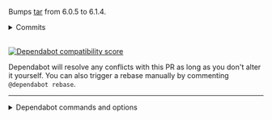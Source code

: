 Bumps [tar](https://github.com/npm/node-tar) from 6.0.5 to 6.1.4.
<details>
<summary>Commits</summary>
<ul>
<li><a href="https://github.com/npm/node-tar/commit/bf693837b3dcfeb76878b212310302dc5dc3d3dc"><code>bf69383</code></a> 6.1.4</li>
<li><a href="https://github.com/npm/node-tar/commit/06cbde5935aa7643f578f874de84a7da2a74fe3a"><code>06cbde5</code></a> Avoid an unlikely but theoretically possible redos</li>
<li><a href="https://github.com/npm/node-tar/commit/0b78386c53b00dce422742e19de94f2a4d9389f3"><code>0b78386</code></a> 6.1.3</li>
<li><a href="https://github.com/npm/node-tar/commit/56c24b0da75c59a7c77b7551ceb887af76dc6fa2"><code>56c24b0</code></a> fix: properly handle top-level files when using strip</li>
<li><a href="https://github.com/npm/node-tar/commit/8d7522968b5185fc666e299711a74033c17fca45"><code>8d75229</code></a> ci: Create codeql workflow</li>
<li><a href="https://github.com/npm/node-tar/commit/3f7b20097e0daba10441507becbf5b87c6b83b8b"><code>3f7b200</code></a> 6.1.2</li>
<li><a href="https://github.com/npm/node-tar/commit/9dbdeb6df8e9dbd96fa9e84341b9d74734be6c20"><code>9dbdeb6</code></a> Remove paths from dirCache when no longer dirs</li>
<li><a href="https://github.com/npm/node-tar/commit/1e33534e1e96ca6385b3a4749876aea2cda61cea"><code>1e33534</code></a> 6.1.1</li>
<li><a href="https://github.com/npm/node-tar/commit/1f036ca23f64a547bdd6c79c1a44bc62e8115da4"><code>1f036ca</code></a> fix: strip absolute paths more comprehensively</li>
<li><a href="https://github.com/npm/node-tar/commit/1b94260e87b3eacad801314ce4d5759716c46058"><code>1b94260</code></a> tap@15</li>
<li>Additional commits viewable in <a href="https://github.com/npm/node-tar/compare/v6.0.5...v6.1.4">compare view</a></li>
</ul>
</details>
<br />


[![Dependabot compatibility score](https://dependabot-badges.githubapp.com/badges/compatibility_score?dependency-name=tar&package-manager=npm_and_yarn&previous-version=6.0.5&new-version=6.1.4)](https://docs.github.com/en/github/managing-security-vulnerabilities/about-dependabot-security-updates#about-compatibility-scores)

Dependabot will resolve any conflicts with this PR as long as you don't alter it yourself. You can also trigger a rebase manually by commenting `@dependabot rebase`.

[//]: # (dependabot-automerge-start)
[//]: # (dependabot-automerge-end)

---

<details>
<summary>Dependabot commands and options</summary>
<br />

You can trigger Dependabot actions by commenting on this PR:
- `@dependabot rebase` will rebase this PR
- `@dependabot recreate` will recreate this PR, overwriting any edits that have been made to it
- `@dependabot merge` will merge this PR after your CI passes on it
- `@dependabot squash and merge` will squash and merge this PR after your CI passes on it
- `@dependabot cancel merge` will cancel a previously requested merge and block automerging
- `@dependabot reopen` will reopen this PR if it is closed
- `@dependabot close` will close this PR and stop Dependabot recreating it. You can achieve the same result by closing it manually
- `@dependabot ignore this major version` will close this PR and stop Dependabot creating any more for this major version (unless you reopen the PR or upgrade to it yourself)
- `@dependabot ignore this minor version` will close this PR and stop Dependabot creating any more for this minor version (unless you reopen the PR or upgrade to it yourself)
- `@dependabot ignore this dependency` will close this PR and stop Dependabot creating any more for this dependency (unless you reopen the PR or upgrade to it yourself)
- `@dependabot use these labels` will set the current labels as the default for future PRs for this repo and language
- `@dependabot use these reviewers` will set the current reviewers as the default for future PRs for this repo and language
- `@dependabot use these assignees` will set the current assignees as the default for future PRs for this repo and language
- `@dependabot use this milestone` will set the current milestone as the default for future PRs for this repo and language

You can disable automated security fix PRs for this repo from the [Security Alerts page](https://github.com/shfshanyue/Daily-Question/network/alerts).

</details>